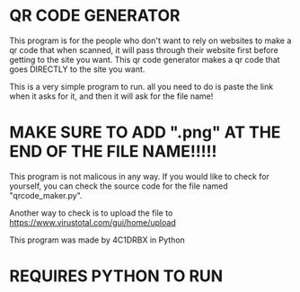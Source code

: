 # QR CODE GENERATOR
This program is for the people who don't want to rely on websites to make a qr code that when scanned, it will pass through their website first before getting to the site you want.
This qr code generator makes a qr code that goes DIRECTLY to the site you want.

This is a very simple program to run.
all you need to do is paste the link when it asks for it, and then it will ask for the file name!
# MAKE SURE TO ADD ".png" AT THE END OF THE FILE NAME!!!!!

This program is not malicous in any way.
If you would like to check for yourself, you can check the source code for the file named "qrcode_maker.py".

Another way to check is to upload the file to https://www.virustotal.com/gui/home/upload

This program was made by 4C1DRBX in Python

# REQUIRES PYTHON TO RUN
